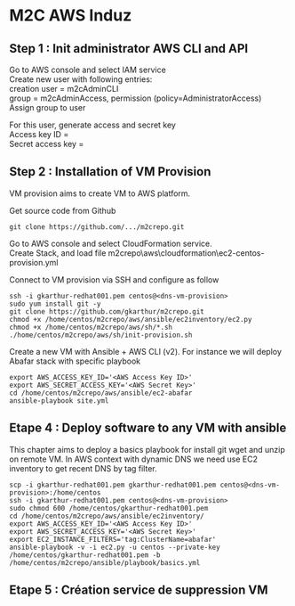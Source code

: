 # M2C AWS Induz


## Step 1 : Init administrator AWS CLI and API

Go to AWS console and select IAM service  
Create new user with following entries:  
creation user = m2cAdminCLI  
group = m2cAdminAccess, permission (policy=AdministratorAccess)  
Assign group to user  

For this user, generate access and secret key  
Access key ID = <AWS Access Key ID>  
Secret access key = <AWS Secret Key>  

## Step 2 : Installation of VM Provision

VM provision aims to create VM to AWS platform.

Get source code from Github

```
git clone https://github.com/.../m2crepo.git
```

Go to AWS console and select CloudFormation service.  
Create Stack, and load file m2crepo\aws\cloudformation\ec2-centos-provision.yml  

Connect to VM provision via SSH and configure as follow

```
ssh -i gkarthur-redhat001.pem centos@<dns-vm-provision>
sudo yum install git -y
git clone https://github.com/gkarthur/m2crepo.git
chmod +x /home/centos/m2crepo/aws/ansible/ec2inventory/ec2.py
chmod +x /home/centos/m2crepo/aws/sh/*.sh
./home/centos/m2crepo/aws/sh/init-provision.sh
```

Create a new VM with Ansible + AWS CLI (v2). For instance we will deploy Abafar stack with specific playbook

```
export AWS_ACCESS_KEY_ID='<AWS Access Key ID>'
export AWS_SECRET_ACCESS_KEY='<AWS Secret Key>'
cd /home/centos/m2crepo/aws/ansible/ec2-abafar
ansible-playbook site.yml
```

## Etape 4 : Deploy software to any VM with ansible

This chapter aims to deploy a basics playbook for install git wget and unzip on remote VM. In AWS context with dynamic DNS we need use EC2 inventory to get recent DNS by tag filter. 

```
scp -i gkarthur-redhat001.pem gkarthur-redhat001.pem centos@<dns-vm-provision>:/home/centos
ssh -i gkarthur-redhat001.pem centos@<dns-vm-provision>
sudo chmod 600 /home/centos/gkarthur-redhat001.pem
cd /home/centos/m2crepo/aws/ansible/ec2inventory/
export AWS_ACCESS_KEY_ID='<AWS Access Key ID>'
export AWS_SECRET_ACCESS_KEY='<AWS Secret Key>'
export EC2_INSTANCE_FILTERS='tag:ClusterName=abafar'
ansible-playbook -v -i ec2.py -u centos --private-key /home/centos/gkarthur-redhat001.pem -b /home/centos/m2crepo/ansible/playbook/basics.yml
```

## Etape 5 : Création service de suppression VM

